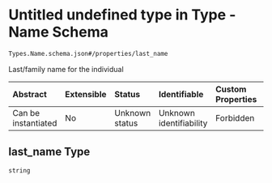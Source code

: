 # Untitled undefined type in Type - Name Schema

```txt
Types.Name.schema.json#/properties/last_name
```

Last/family name for the individual

| Abstract            | Extensible | Status         | Identifiable            | Custom Properties | Additional Properties | Access Restrictions | Defined In                                                                    |
| :------------------ | :--------- | :------------- | :---------------------- | :---------------- | :-------------------- | :------------------ | :---------------------------------------------------------------------------- |
| Can be instantiated | No         | Unknown status | Unknown identifiability | Forbidden         | Allowed               | none                | [Name.schema.json\*](../schema/types/Name.schema.json "open original schema") |

## last_name Type

`string`
